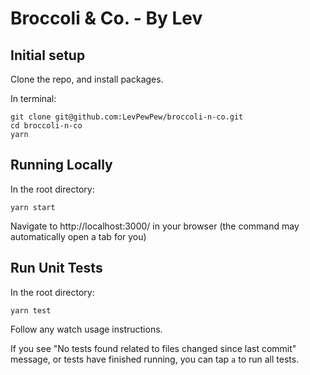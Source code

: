# Broccoli & Co. - By Lev

## Initial setup

Clone the repo, and install packages.

In terminal:

```
git clone git@github.com:LevPewPew/broccoli-n-co.git
cd broccoli-n-co
yarn
```

## Running Locally

In the root directory:

```
yarn start
```

Navigate to http://localhost:3000/ in your browser (the command may automatically open a tab for you)

## Run Unit Tests

In the root directory:

```
yarn test
```

Follow any watch usage instructions.

If you see "No tests found related to files changed since last commit" message, or tests have finished running, you can tap `a` to run all tests.
